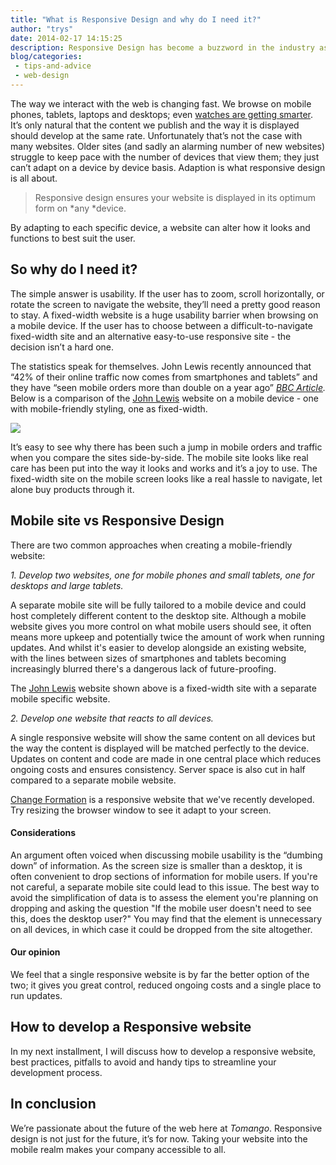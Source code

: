 ```yaml
---
title: "What is Responsive Design and why do I need it?"
author: "trys"
date: 2014-02-17 14:15:25
description: Responsive Design has become a buzzword in the industry as of late. What is it and why do you need it? All will be revealed...
blog/categories: 
 - tips-and-advice
 - web-design
---
```


The way we interact with the web is changing fast. We browse on mobile phones, tablets, laptops and desktops; even [watches are getting smarter](https://getpebble.com/). It’s only natural that the content we publish and the way it is displayed should develop at the same rate. Unfortunately that’s not the case with many websites. Older sites (and sadly an alarming number of new websites) struggle to keep pace with the number of devices that view them; they just can’t adapt on a device by device basis. Adaption is what responsive design is all about.

> Responsive design ensures your website is displayed in its optimum form on *any *device.

By adapting to each specific device, a website can alter how it looks and functions to best suit the user.

## So why do I need it?

The simple answer is usability. If the user has to zoom, scroll horizontally, or rotate the screen to navigate the website, they’ll need a pretty good reason to stay. A fixed-width website is a huge usability barrier when browsing on a mobile device. If the user has to choose between a difficult-to-navigate fixed-width site and an alternative easy-to-use responsive site - the decision isn’t a hard one.

The statistics speak for themselves. John Lewis recently announced that “42% of their online traffic now comes from smartphones and tablets” and they have “seen mobile orders more than double on a year ago” <cite>[BBC Article](http://www.bbc.co.uk/news/business-25175755).</cite> Below is a comparison of the [John Lewis](http://johnlewis.com) website on a mobile device - one with mobile-friendly styling, one as fixed-width.

![](images/blog/john_lewis_comparison-719x630.png)

It’s easy to see why there has been such a jump in mobile orders and traffic when you compare the sites side-by-side. The mobile site looks like real care has been put into the way it looks and works and it’s a joy to use. The fixed-width site on the mobile screen looks like a real hassle to navigate, let alone buy products through it.

## Mobile site vs Responsive Design

There are two common approaches when creating a mobile-friendly website:

*1. Develop two websites, one for mobile phones and small tablets, one for desktops and large tablets.*

A separate mobile site will be fully tailored to a mobile device and could host completely different content to the desktop site. Although a mobile website gives you more control on what mobile users should see, it often means more upkeep and potentially twice the amount of work when running updates. And whilst it's easier to develop alongside an existing website, with the lines between sizes of smartphones and tablets becoming increasingly blurred there's a dangerous lack of future-proofing.

The [John Lewis](http://www.johnlewis.com/) website shown above is a fixed-width site with a separate mobile specific website.

*2. Develop one website that reacts to all devices.*

A single responsive website will show the same content on all devices but the way the content is displayed will be matched perfectly to the device. Updates on content and code are made in one central place which reduces ongoing costs and ensures consistency. Server space is also cut in half compared to a separate mobile website.

[Change Formation](http://www.changeformation.co.uk/) is a responsive website that we've recently developed. Try resizing the browser window to see it adapt to your screen.

#### Considerations

An argument often voiced when discussing mobile usability is the “dumbing down” of information. As the screen size is smaller than a desktop, it is often convenient to drop sections of information for mobile users. If you're not careful, a separate mobile site could lead to this issue. The best way to avoid the simplification of data is to assess the element you're planning on dropping and asking the question "If the mobile user doesn't need to see this, does the desktop user?" You may find that the element is unnecessary on all devices, in which case it could be dropped from the site altogether.

#### Our opinion

We feel that a single responsive website is by far the better option of the two; it gives you great control, reduced ongoing costs and a single place to run updates.

## How to develop a Responsive website

In my next installment, I will discuss how to develop a responsive website, best practices, pitfalls to avoid and handy tips to streamline your development process.

## In conclusion

We’re passionate about the future of the web here at *Tomango*. Responsive design is not just for the future, it’s for now. Taking your website into the mobile realm makes your company accessible to all.


